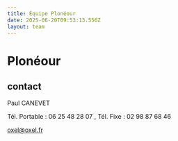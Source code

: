 ```yaml
---
title: Équipe Plonéour 
date: 2025-06-20T09:53:13.556Z
layout: team
---
```


# Plonéour 



## contact 

Paul CANEVET

Tél. Portable : 06 25 48 28 07 , Tél. Fixe : 02 98 87 68 46

oxel@oxel.fr

